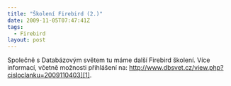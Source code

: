 ```yaml
---
title: "Školení Firebird (2.)"
date: 2009-11-05T07:47:41Z
tags:
  - Firebird
layout: post
---
```

Společně s Databázovým světem tu máme další Firebird školení. Více informací, včetně možnosti přihlášení na: http://www.dbsvet.cz/view.php?cisloclanku=2009110403][1].

[1]: http://www.dbsvet.cz/view.php?cisloclanku=2009110403